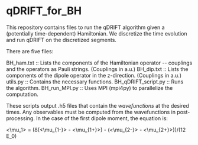 # qDRIFT_for_BH

This repository contains files to run the qDRIFT algorithm given a (potentially time-dependent) Hamiltonian. We discretize the time evolution and run qDRIFT on the discretized segments.

There are five files:

BH_ham.txt :: Lists the components of the Hamiltonian operator -- couplings and the operators as Pauli strings. (Couplings in a.u.)
BH_dip.txt :: Lists the components of the dipole operator in the z-direction. (Couplings in a.u.)
utils.py :: Contains the necessary functions.
BH_qDRIFT_script.py :: Runs the algorithm.
BH_run_MPI.py :: Uses MPI (mpi4py) to parallelize the computation.

These scripts output .h5 files that contain the _wavefunctions_ at the desired times. Any observables must be computed from the wavefunctions in post-processing. In the case of the first dipole moment, the equation is:

<\mu_1> = (8(<\mu_{1-}> - <\mu_{1+}>) - (<\mu_{2-}> - <\mu_{2+}>))/(12 E_0)
